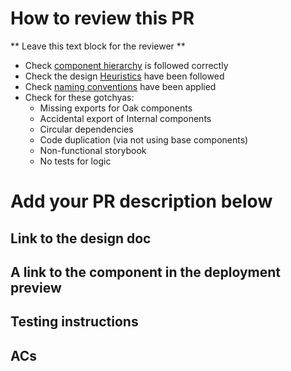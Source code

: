 # How to review this PR

** Leave this text block for the reviewer **

- Check [component hierarchy](https://miro.com/app/board/uXjVNnKBgyk=/?share_link_id=59445593794) is followed correctly
- Check the design [Heuristics](https://lively-meringue-8ebd43.netlify.app/?path=/docs/docs-howtodesigncomponents--docs#heuristics-for-component-design) have been followed
- Check [naming conventions](https://lively-meringue-8ebd43.netlify.app/?path=/docs/docs-namingconventions--docs) have been applied
- Check for these gotchyas:
  - Missing exports for Oak components
  - Accidental export of Internal components
  - Circular dependencies
  - Code duplication (via not using base components)
  - Non-functional storybook
  - No tests for logic

# Add your PR description below

## Link to the design doc

## A link to the component in the deployment preview

## Testing instructions

## ACs
